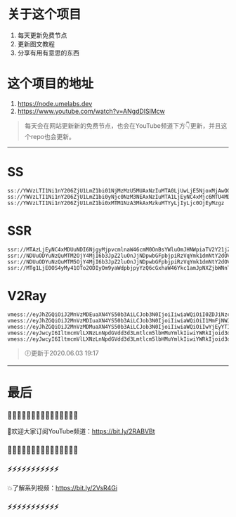 # 关于这个项目
1. 每天更新免费节点
2. 更新图文教程
3. 分享有用有意思的东西

# 这个项目的地址
1. https://node.umelabs.dev
2. https://www.youtube.com/watch?v=ANgdDISlMcw

> 每天会在网站更新新的免费节点，也会在YouTube频道下方👇更新，并且这个repo也会更新。



---

# SS

```http
ss://YWVzLTI1Ni1nY206ZjU1LmZ1bi01NjMzMzU5MUAxNzIuMTA0LjUwLjE5NjoxMjAwOQ==
ss://YWVzLTI1Ni1nY206ZjU1LmZ1bi0yNjc0NzM3NEAxNzIuMTA1LjEyNC4xMjc6MTU4MDk=
ss://YWVzLTI1Ni1nY206ZjU1LmZ1bi0xMTM1NzA3MkAxMzkuMTYyLjIyLjc0OjEyMzgz
```

# SSR

```http
ssr://MTAzLjEyNC4xMDUuNDI6NjgyMjpvcmlnaW46cmM0OnBsYWluOmJHNWpiaTV2Y21jZ05XdDMvP29iZnNwYXJhbT0mcmVtYXJrcz01clNiNXAySjU1LTJSUSZncm91cD1URzVqYmk1dmNtYw
ssr://NDUuODYuNzQuMTM2OjY4MjI6b3JpZ2luOnJjNDpwbGFpbjpiRzVqYmk1dmNtY2dOV3QzLz9vYmZzcGFyYW09JnJlbWFya3M9NXJTYjVwMko1NS0yUmcmZ3JvdXA9VEc1amJpNXZjbWM
ssr://NDUuODYuNzQuMTM5OjY4MjI6b3JpZ2luOnJjNDpwbGFpbjpiRzVqYmk1dmNtY2dOV3QzLz9vYmZzcGFyYW09JnJlbWFya3M9NXJTYjVwMko1NS0yUncmZ3JvdXA9VEc1amJpNXZjbWM
ssr://MTg1LjE0OS4yMy41OTo2ODIyOm9yaWdpbjpyYzQ6cGxhaW46Ykc1amJpNXZjbWNnTld0My8_b2Jmc3BhcmFtPSZyZW1hcmtzPTVyU2I1cDJKNTUtMlNBJmdyb3VwPVRHNWpiaTV2Y21j
```

# V2Ray

```http
vmess://eyJhZGQiOiJ2MnVzMDEuaXN4YS50b3AiLCJob3N0IjoiIiwiaWQiOiI0ZDJiNzcxMC03NzRjLTQ5ZjUtOTgwYS0yNWNmNjgwYjAzYWIiLCJuZXQiOiJ3cyIsInBhdGgiOiJcL3JheSIsInBvcnQiOiI0NDMiLCJwcyI6ImlzeC55dC0wMSIsInRscyI6InRscyIsInYiOjIsImFpZCI6MCwidHlwZSI6Im5vbmUifQo=
vmess://eyJhZGQiOiJ2MnVzMDIuaXN4YS50b3AiLCJob3N0IjoiIiwiaWQiOiI1MmFjNWJhNC0yZTg1LTQ1YTEtOWNiOC05Njk0Yjc3MzFlYWMiLCJuZXQiOiJ3cyIsInBhdGgiOiJcL3JheSIsInBvcnQiOiI0NDMiLCJwcyI6ImlzeC55dC0wMiIsInRscyI6InRscyIsInYiOjIsImFpZCI6MCwidHlwZSI6Im5vbmUifQo=
vmess://eyJhZGQiOiJ2MnVzMDMuaXN4YS50b3AiLCJob3N0IjoiIiwiaWQiOiIwYjEyYTI3Ny1mMzZiLTRkMjgtOGI1Zi1iMDkxMmQzNWM2OGYiLCJuZXQiOiJ3cyIsInBhdGgiOiJcL3JheSIsInBvcnQiOiI0NDMiLCJwcyI6ImlzeC55dC0wMyIsInRscyI6InRscyIsInYiOjIsImFpZCI6MCwidHlwZSI6Im5vbmUifQo=
vmess://eyJwcyI6IltmcmVlLXNzLnNpdGVdd3d3Lmtlcm5lbHMuYmlkIiwiYWRkIjoid3d3Lmtlcm5lbHMuYmlkIiwicG9ydCI6IjQ0MyIsImlkIjoiNmM4ZDMzZDMtY2VjYy1jYWMwLWYwNTktYzYzNzk5Y2ExMmRjIiwiYWlkIjoiMCIsIm5ldCI6IndzIiwidHlwZSI6Im5vbmUiLCJob3N0IjoiL3dzIiwidGxzIjoidGxzIn0=
vmess://eyJwcyI6IltmcmVlLXNzLnNpdGVdd3d3Lmtlcm5lbHMuYmlkIiwiYWRkIjoid3d3Lmtlcm5lbHMuYmlkIiwicG9ydCI6IjgwIiwiaWQiOiIzZjA1NzJkYS1kYmNlLTYzYzUtODg2Yy1hODY2ZWUzN2ZjZWUiLCJhaWQiOiIwIiwibmV0Ijoid3MiLCJ0eXBlIjoibm9uZSIsImhvc3QiOiIvd3MiLCJ0bHMiOiJub25lIn0=
```



> 🕖更新于2020.06.03 19:17

---

# 最后
### 🌸🌸🌸🌸🌸🌸🌸🌸🌸🌸🌸🌸🌸🌸🌸

👏欢迎大家订阅YouTube频道：https://bit.ly/2RABVBt

### 🌸🌸🌸🌸🌸🌸🌸🌸🌸🌸🌸🌸🌸🌸🌸



### ⚡️⚡️⚡️⚡️⚡️⚡️⚡️⚡️⚡️⚡️⚡️

💥了解系列视频：https://bit.ly/2VsR4Gi

### ⚡️⚡️⚡️⚡️⚡️⚡️⚡️⚡️⚡️⚡️⚡️